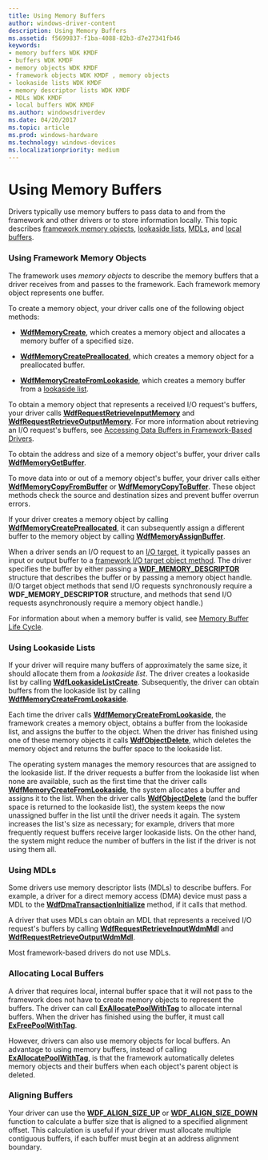 ```yaml
---
title: Using Memory Buffers
author: windows-driver-content
description: Using Memory Buffers
ms.assetid: f5699837-f1ba-4088-82b3-d7e27341fb46
keywords:
- memory buffers WDK KMDF
- buffers WDK KMDF
- memory objects WDK KMDF
- framework objects WDK KMDF , memory objects
- lookaside lists WDK KMDF
- memory descriptor lists WDK KMDF
- MDLs WDK KMDF
- local buffers WDK KMDF
ms.author: windowsdriverdev
ms.date: 04/20/2017
ms.topic: article
ms.prod: windows-hardware
ms.technology: windows-devices
ms.localizationpriority: medium
---
```


# Using Memory Buffers





Drivers typically use memory buffers to pass data to and from the framework and other drivers or to store information locally. This topic describes [framework memory objects](#using-framework-memory-objects), [lookaside lists](#using-lookaside-lists), [MDLs](#using-mdls), and [local buffers](#allocating-local-buffers).

### <a href="" id="using-framework-memory-objects"></a> Using Framework Memory Objects

The framework uses *memory objects* to describe the memory buffers that a driver receives from and passes to the framework. Each framework memory object represents one buffer.

To create a memory object, your driver calls one of the following object methods:

-   [**WdfMemoryCreate**](https://msdn.microsoft.com/library/windows/hardware/ff548706), which creates a memory object and allocates a memory buffer of a specified size.

-   [**WdfMemoryCreatePreallocated**](https://msdn.microsoft.com/library/windows/hardware/ff548712), which creates a memory object for a preallocated buffer.

-   [**WdfMemoryCreateFromLookaside**](https://msdn.microsoft.com/library/windows/hardware/ff548709), which creates a memory buffer from a [lookaside list](#using-lookaside-lists).

To obtain a memory object that represents a received I/O request's buffers, your driver calls [**WdfRequestRetrieveInputMemory**](https://msdn.microsoft.com/library/windows/hardware/ff550015) and [**WdfRequestRetrieveOutputMemory**](https://msdn.microsoft.com/library/windows/hardware/ff550019). For more information about retrieving an I/O request's buffers, see [Accessing Data Buffers in Framework-Based Drivers](https://msdn.microsoft.com/library/windows/hardware/ff540701).

To obtain the address and size of a memory object's buffer, your driver calls [**WdfMemoryGetBuffer**](https://msdn.microsoft.com/library/windows/hardware/ff548715).

To move data into or out of a memory object's buffer, your driver calls either [**WdfMemoryCopyFromBuffer**](https://msdn.microsoft.com/library/windows/hardware/ff548701) or [**WdfMemoryCopyToBuffer**](https://msdn.microsoft.com/library/windows/hardware/ff548703). These object methods check the source and destination sizes and prevent buffer overrun errors.

If your driver creates a memory object by calling [**WdfMemoryCreatePreallocated**](https://msdn.microsoft.com/library/windows/hardware/ff548712), it can subsequently assign a different buffer to the memory object by calling [**WdfMemoryAssignBuffer**](https://msdn.microsoft.com/library/windows/hardware/ff548697).

When a driver sends an I/O request to an [I/O target](using-i-o-targets.md), it typically passes an input or output buffer to a [framework I/O target object method](https://msdn.microsoft.com/library/windows/hardware/dn265644). The driver specifies the buffer by either passing a [**WDF\_MEMORY\_DESCRIPTOR**](https://msdn.microsoft.com/library/windows/hardware/ff552392) structure that describes the buffer or by passing a memory object handle. (I/O target object methods that send I/O requests synchronously require a **WDF\_MEMORY\_DESCRIPTOR** structure, and methods that send I/O requests asynchronously require a memory object handle.)

For information about when a memory buffer is valid, see [Memory Buffer Life Cycle](memory-buffer-life-cycle.md).

### <a href="" id="using-lookaside-lists"></a> Using Lookaside Lists

If your driver will require many buffers of approximately the same size, it should allocate them from a *lookaside list*. The driver creates a lookaside list by calling [**WdfLookasideListCreate**](https://msdn.microsoft.com/library/windows/hardware/ff548694). Subsequently, the driver can obtain buffers from the lookaside list by calling [**WdfMemoryCreateFromLookaside**](https://msdn.microsoft.com/library/windows/hardware/ff548709).

Each time the driver calls [**WdfMemoryCreateFromLookaside**](https://msdn.microsoft.com/library/windows/hardware/ff548709), the framework creates a memory object, obtains a buffer from the lookaside list, and assigns the buffer to the object. When the driver has finished using one of these memory objects it calls [**WdfObjectDelete**](https://msdn.microsoft.com/library/windows/hardware/ff548734), which deletes the memory object and returns the buffer space to the lookaside list.

The operating system manages the memory resources that are assigned to the lookaside list. If the driver requests a buffer from the lookaside list when none are available, such as the first time that the driver calls [**WdfMemoryCreateFromLookaside**](https://msdn.microsoft.com/library/windows/hardware/ff548709), the system allocates a buffer and assigns it to the list. When the driver calls [**WdfObjectDelete**](https://msdn.microsoft.com/library/windows/hardware/ff548734) (and the buffer space is returned to the lookaside list), the system keeps the now unassigned buffer in the list until the driver needs it again. The system increases the list's size as necessary; for example, drivers that more frequently request buffers receive larger lookaside lists. On the other hand, the system might reduce the number of buffers in the list if the driver is not using them all.

### <a href="" id="using-mdls"></a> Using MDLs

Some drivers use memory descriptor lists (MDLs) to describe buffers. For example, a driver for a direct memory access (DMA) device must pass a MDL to the [**WdfDmaTransactionInitialize**](https://msdn.microsoft.com/library/windows/hardware/ff547099) method, if it calls that method.

A driver that uses MDLs can obtain an MDL that represents a received I/O request's buffers by calling [**WdfRequestRetrieveInputWdmMdl**](https://msdn.microsoft.com/library/windows/hardware/ff550016) and [**WdfRequestRetrieveOutputWdmMdl**](https://msdn.microsoft.com/library/windows/hardware/ff550021).

Most framework-based drivers do not use MDLs.

### <a href="" id="allocating-local-buffers"></a> Allocating Local Buffers

A driver that requires local, internal buffer space that it will not pass to the framework does not have to create memory objects to represent the buffers. The driver can call [**ExAllocatePoolWithTag**](https://msdn.microsoft.com/library/windows/hardware/ff544520) to allocate internal buffers. When the driver has finished using the buffer, it must call [**ExFreePoolWithTag**](https://msdn.microsoft.com/library/windows/hardware/ff544593).

However, drivers can also use memory objects for local buffers. An advantage to using memory buffers, instead of calling [**ExAllocatePoolWithTag**](https://msdn.microsoft.com/library/windows/hardware/ff544520), is that the framework automatically deletes memory objects and their buffers when each object's parent object is deleted.

### Aligning Buffers

Your driver can use the [**WDF\_ALIGN\_SIZE\_UP**](https://msdn.microsoft.com/library/windows/hardware/ff551217) or [**WDF\_ALIGN\_SIZE\_DOWN**](https://msdn.microsoft.com/library/windows/hardware/ff551214) function to calculate a buffer size that is aligned to a specified alignment offset. This calculation is useful if your driver must allocate multiple contiguous buffers, if each buffer must begin at an address alignment boundary.

 

 





